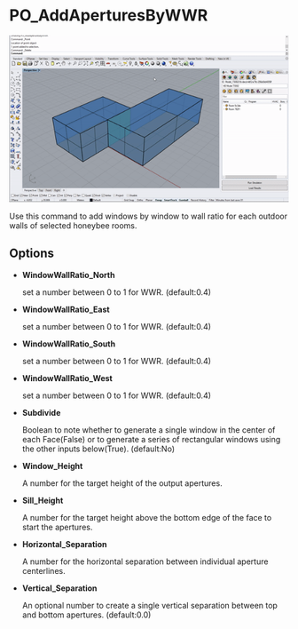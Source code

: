 # PO_AddAperturesByWWR

![](./img/PO_AddAperturesByWWR.gif)

Use this command to add windows by window to wall ratio for each outdoor walls of selected honeybee rooms.

## Options

* **WindowWallRatio_North**

  set a number between 0 to 1 for WWR. (default:0.4)

* **WindowWallRatio_East**

  set a number between 0 to 1 for WWR. (default:0.4)

* **WindowWallRatio_South**

  set a number between 0 to 1 for WWR. (default:0.4)

* **WindowWallRatio_West**

  set a number between 0 to 1 for WWR. (default:0.4)

* **Subdivide**

  Boolean to note whether to generate a single window in the center of each Face(False) or to generate a series of rectangular windows using the other inputs below(True). (default:No)

* **Window_Height**

  A number for the target height of the output apertures.

* **Sill_Height**

  A number for the target height above the bottom edge of the face to start the apertures.

* **Horizontal_Separation**

  A number for the horizontal separation between individual aperture centerlines.

* **Vertical_Separation**

  An optional number to create a single vertical separation between top and bottom apertures. (default:0.0)

